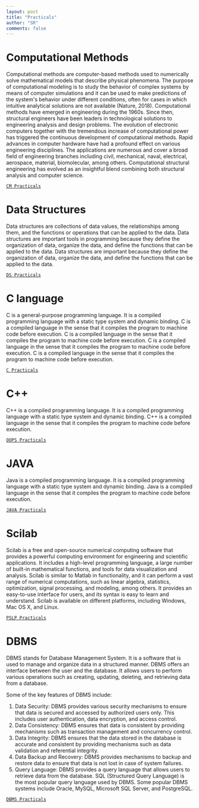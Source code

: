 ```yaml
---
layout: post
title: "Practicals"
author: "SR"
comments: false
---
```


# Computational Methods

Computational methods are computer-based methods used to numerically solve mathematical models that describe physical phenomena. The purpose of computational modeling is to study the behavior of complex systems by means of computer simulations and it can be used to make predictions of the system's behavior under different conditions, often for cases in which intuitive analytical solutions are not available (Nature, 2018). Computational methods have emerged in engineering during the 1960s. Since then, structural engineers have been leaders in technological solutions to engineering analysis and design problems. The evolution of electronic computers together with the tremendous increase of computational power has triggered the continuous development of computational methods. Rapid advances in computer hardware have had a profound effect on various engineering disciplines. The applications are numerous and cover a broad field of engineering branches including civil, mechanical, naval, electrical, aerospace, material, biomolecular, among others. Computational structural engineering has evolved as an insightful blend combining both structural analysis and computer science.

<a href="https://github.com/SauRavRwT/Practicals/tree/main/CM/" target="_blank">`CM Practicals`</a>

# Data Structures

Data structures are collections of data values, the relationships among them, and the functions or operations that can be applied to the data. Data structures are important tools in programming because they define the organization of data, organize the data, and define the functions that can be applied
to the data. Data structures are important because they define the organization of data, organize the data, and define the functions that can be applied to the data.

<a href="https://github.com/SauRavRwT/Practicals/tree/main/DS/" target="_blank">`DS Practicals`</a>

# C language

C is a general-purpose programming language. It is a compiled programming language with a static type system and dynamic binding. C is a compiled language in the sense that it compiles the program to machine code before execution. C is a compiled language in the sense that
it compiles the program to machine code before execution. C is a compiled language in the sense that it compiles the program to machine code before execution. C is a compiled language in the sense that it compiles the program to machine code before execution.

<a href="https://github.com/SauRavRwT/Practicals/tree/main/C" target="_blank">`C Practicals`</a>

# C++

C++ is a compiled programming language. It is a compiled programming language with a static type system and dynamic binding. C++ is a compiled language in the sense that it compiles the program to machine code before execution.

<a href="https://github.com/SauRavRwT/Practicals/tree/main/OOPS/" target="_blank">`OOPS Practicals`</a>

# JAVA

Java is a compiled programming language. It is a compiled programming language with a static type system and dynamic binding. Java is a compiled language in the sense that it compiles the program to machine code before execution.

<a href="https://github.com/SauRavRwT/Practicals/tree/main/JAVA/" target="_blank">`JAVA Practicals`</a>

# Scilab

Scilab is a free and open-source numerical computing software that provides a powerful computing environment for engineering and scientific applications. It includes a high-level programming language, a large number of built-in mathematical functions, and tools for data visualization and analysis. Scilab is similar to Matlab in functionality, and it can perform a vast range of numerical computations, such as linear algebra, statistics, optimization, signal processing, and modeling, among others. It provides an easy-to-use interface for users, and its syntax is easy to learn and understand. Scilab is available on different platforms, including Windows, Mac OS X, and Linux.

<a href="https://github.com/SauRavRwT/Practicals/tree/main/PSLP/" target="_blank">`PSLP Practicals`</a>

# DBMS

DBMS stands for Database Management System. It is a software that is used to manage and organize data in a structured manner. DBMS offers an interface between the user and the database. It allows users to perform various operations such as creating, updating, deleting, and retrieving data from a database.

Some of the key features of DBMS include:

1. Data Security: DBMS provides various security mechanisms to ensure that data is secured and accessed by authorized users only. This includes user authentication, data encryption, and access control.
2. Data Consistency: DBMS ensures that data is consistent by providing mechanisms such as transaction management and concurrency control.
3. Data Integrity: DBMS ensures that the data stored in the database is accurate and consistent by providing mechanisms such as data validation and referential integrity.
4. Data Backup and Recovery: DBMS provides mechanisms to backup and restore data to ensure that data is not lost in case of system failures.
5. Query Language: DBMS provides a query language that allows users to retrieve data from the database. SQL (Structured Query Language) is the most popular query language used by DBMS.
   Some popular DBMS systems include Oracle, MySQL, Microsoft SQL Server, and PostgreSQL.

<a href="https://github.com/SauRavRwT/Practicals/tree/main/DBMS/" target="_blank">`DBMS Practicals`</a>
